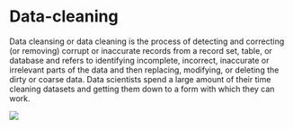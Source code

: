 # Data-cleaning

Data cleansing or data cleaning is the process of detecting and correcting (or removing) corrupt or inaccurate records from a record set, table, or database and refers to identifying incomplete, incorrect, inaccurate or irrelevant parts of the data and then replacing, modifying, or deleting the dirty or coarse data.
Data scientists spend a large amount of their time cleaning datasets and getting them down to a form with which they can work.


<img src="https://xaltius.tech/wp-content/uploads/2018/11/8f1a7eb4fbba8d600d3c819b96ffd8c0.png">
